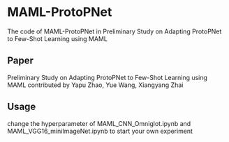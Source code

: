 # MAML-ProtoPNet
The code of MAML-ProtoPNet in Preliminary Study on Adapting ProtoPNet to Few-Shot Learning using MAML
## Paper
Preliminary Study on Adapting ProtoPNet to Few-Shot Learning using MAML
contributed by Yapu Zhao, Yue Wang, Xiangyang Zhai
## Usage
change the hyperparameter of MAML_CNN_Omniglot.ipynb and MAML_VGG16_miniImageNet.ipynb to start your own experiment

